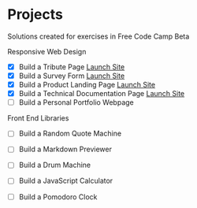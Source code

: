 # Projects

Solutions created for exercises in Free Code Camp Beta

Responsive Web Design
- [x] Build a Tribute Page  [Launch Site](https://m-brett.github.io/Exercises/Free_code_camp/Tribute_site/index.html)
- [x] Build a Survey Form [Launch Site](https://m-brett.github.io/Exercises/Free_code_camp/Survey/index.html)
- [x] Build a Product Landing Page [Launch Site](https://m-brett.github.io/Exercises/Free_code_camp/Product_landing_page/index.html)
- [x] Build a Technical Documentation Page [Launch Site](https://m-brett.github.io/Exercises/Free_code_camp/Technical_document/index.html)
- [ ] Build a Personal Portfolio Webpage

Front End Libraries
- [ ] Build a Random Quote Machine
- [ ] Build a Markdown Previewer
- [ ] Build a Drum Machine
- [ ] Build a JavaScript Calculator
- [ ] Build a Pomodoro Clock


